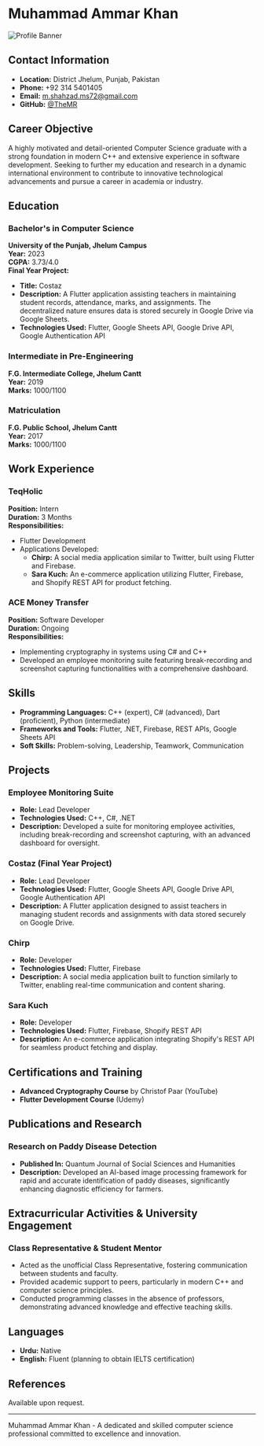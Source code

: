 # Muhammad Ammar Khan

![Profile Banner](https://i.imgur.com/UXJzrNB.png)

## Contact Information
- **Location:** District Jhelum, Punjab, Pakistan
- **Phone:** +92 314 5401405
- **Email:** [m.shahzad.ms72@gmail.com](mailto:m.shahzad.ms72@gmail.com)
- **GitHub:** [@TheMR](https://github.com/TheMR-777)

## Career Objective

A highly motivated and detail-oriented Computer Science graduate with a strong foundation in modern C++ and extensive experience in software development. Seeking to further my education and research in a dynamic international environment to contribute to innovative technological advancements and pursue a career in academia or industry.

## Education

### Bachelor's in Computer Science
**University of the Punjab, Jhelum Campus**  
**Year:** 2023  
**CGPA:** 3.73/4.0  
**Final Year Project:**  
- **Title:** Costaz
- **Description:** A Flutter application assisting teachers in maintaining student records, attendance, marks, and assignments. The decentralized nature ensures data is stored securely in Google Drive via Google Sheets.
- **Technologies Used:** Flutter, Google Sheets API, Google Drive API, Google Authentication API

### Intermediate in Pre-Engineering
**F.G. Intermediate College, Jhelum Cantt**  
**Year:** 2019  
**Marks:** 1000/1100

### Matriculation
**F.G. Public School, Jhelum Cantt**  
**Year:** 2017  
**Marks:** 1000/1100  

## Work Experience

### TeqHolic
**Position:** Intern  
**Duration:** 3 Months  
**Responsibilities:**
- Flutter Development
- Applications Developed:
  - **Chirp:** A social media application similar to Twitter, built using Flutter and Firebase.
  - **Sara Kuch:** An e-commerce application utilizing Flutter, Firebase, and Shopify REST API for product fetching.

### ACE Money Transfer
**Position:** Software Developer  
**Duration:** Ongoing  
**Responsibilities:**
- Implementing cryptography in systems using C# and C++
- Developed an employee monitoring suite featuring break-recording and screenshot capturing functionalities with a comprehensive dashboard.

## Skills

- **Programming Languages:** C++ (expert), C# (advanced), Dart (proficient), Python (intermediate)
- **Frameworks and Tools:** Flutter, .NET, Firebase, REST APIs, Google Sheets API
- **Soft Skills:** Problem-solving, Leadership, Teamwork, Communication

## Projects

### Employee Monitoring Suite
- **Role:** Lead Developer
- **Technologies Used:** C++, C#, .NET
- **Description:** Developed a suite for monitoring employee activities, including break-recording and screenshot capturing, with an advanced dashboard for oversight.

### Costaz (Final Year Project)
- **Role:** Lead Developer
- **Technologies Used:** Flutter, Google Sheets API, Google Drive API, Google Authentication API
- **Description:** A Flutter application designed to assist teachers in managing student records and assignments with data stored securely on Google Drive.

### Chirp
- **Role:** Developer
- **Technologies Used:** Flutter, Firebase
- **Description:** A social media application built to function similarly to Twitter, enabling real-time communication and content sharing.

### Sara Kuch
- **Role:** Developer
- **Technologies Used:** Flutter, Firebase, Shopify REST API
- **Description:** An e-commerce application integrating Shopify's REST API for seamless product fetching and display.

## Certifications and Training

- **Advanced Cryptography Course** by Christof Paar (YouTube)
- **Flutter Development Course** (Udemy)

## Publications and Research

### Research on Paddy Disease Detection
- **Published In:** Quantum Journal of Social Sciences and Humanities
- **Description:** Developed an AI-based image processing framework for rapid and accurate identification of paddy diseases, significantly enhancing diagnostic efficiency for farmers.

## Extracurricular Activities & University Engagement

### Class Representative & Student Mentor
- Acted as the unofficial Class Representative, fostering communication between students and faculty.
- Provided academic support to peers, particularly in modern C++ and computer science principles.
- Conducted programming classes in the absence of professors, demonstrating advanced knowledge and effective teaching skills.

## Languages

- **Urdu:** Native
- **English:** Fluent (planning to obtain IELTS certification)

## References

Available upon request.

---

Muhammad Ammar Khan - A dedicated and skilled computer science professional committed to excellence and innovation.
